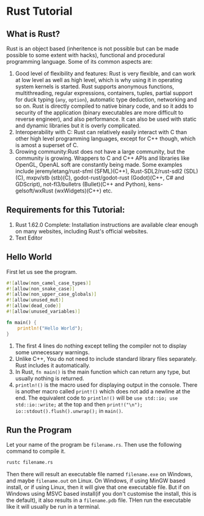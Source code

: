 # Rust Tutorial  
## What is Rust?  
Rust is an object based (inheritence is not possible but can be made possible to some extent with hacks), functional and procedural programming language. Some of its common aspects are:  
1. Good level of flexibility and features: Rust is very flexible, and can work at low level as well as high level, which is why using it in operating system kernels is started. Rust supports anonymous functions, multithreading, regular expressions, containers, tuples, partial support for duck typing (`any`, `option`), automatic type deduction, networking and so on. Rust is directly compiled to native binary code, and so it adds to security of the application (binary executables are more difficult to reverse engineer), and also performance. It can also be used with static and dynamic libraries but it is overly complicated.  
2. Interoperability with C: Rust can relatively easily interact with C than other high level programming languages, except for C++ though, which is amost a superset of C.  
3. Growing community:Rust does not have a large community, but the community is growing. Wrappers to C and C++ APIs and libraries like OpenGL, OpenAL soft are constantly being made. Some examples include jeremyletang/rust-sfml (SFML)(C++), Rust-SDL2/rust-sdl2 (SDL)(C), mxpv/stb (stb)(C), godot-rust/godot-rust (Godot)(C++, C# and GDScript), not-fl3/bulletrs (Bullet)(C++ and Python), kens-gelsoft/wxRust (wxWidgets)(C++) etc.  
## Requirements for this Tutorial:
1. Rust 1.62.0 Complete: Installation instructions are available clear enough on many websites, including Rust's official websites.  
2. Text Editor  
## Hello World  
First let us see the program.
```rust
#![allow(non_camel_case_types)]
#![allow(non_snake_case)]
#![allow(non_upper_case_globals)]
#![allow(unused_mut)]
#![allow(dead_code)]
#![allow(unused_variables)]

fn main() {
    println!("Hello World");
}
```  
1. The first 4 lines do nothing except telling the compiler not to display some unnecessary warnings.  
2. Unlike C++, You do not need to include standard library files separately. Rust includes it automatically.  
3. In Rust, `fn main()` is the main function which can return any type, but usually nothing is returned.  
4. `println!()` is the macro used for displaying output in the console. There is another macro called `print!()` which does not add a newline at the end. The equivalent code to `println!()` will be `use std::io; use std::io::write;` at the top and then `print!("\n"); io::stdout().flush().unwrap();` in `main()`.  
## Run the Program  
Let your name of the program be `filename.rs`. Then use the following command to compile it.  
```cmd
rustc filename.rs
```  
Then there will result an executable file named `filename.exe` on Windows, and maybe `filename.out` on Linux. On Windows, if using MinGW based install, or if using Linux, then it will give that one executable file. But if on Windows using MSVC based install(if you don't customise the install, this is the default), it also results in a `filename.pdb` file. THen run the executable like it will usually be run in a terminal.  

